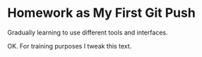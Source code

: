 # Homework as My First Git Push
 
Gradually learning to use different tools and interfaces.

OK. For training purposes I tweak this text.
